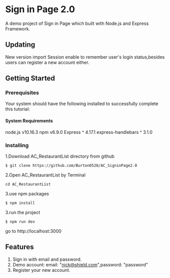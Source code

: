 # Sign in Page 2.0

A demo project of Sign in Page which built with Node.js and Express Framework.

## Updating

New version import Session enable to remember user's login status,besides users can register a new account either.

## Getting Started

### Prerequisites

Your system should have the following installed to successfully complete this tutorial:

#### System Requirements

node.js v10.16.3
npm v6.9.0
Express ^ 4.17.1
express-handlebars ^ 3.1.0

### Installing

1.Download AC_RestaurantList directory from github

```
$ git clone https://github.com/Burton0528/AC_SigninPage2.0
```

2.Open AC_RestaurantList by Terminal

```
cd AC_RestaurantList
```

3.use npm packages

```
$ npm install
```

3.run the project

```
$ npm run dev
```

go to http://localhost:3000

## Features

1. Sign in with email and password.
2. Demo account: email: "nick@shield.com",password: "password"
3. Register your new account.
